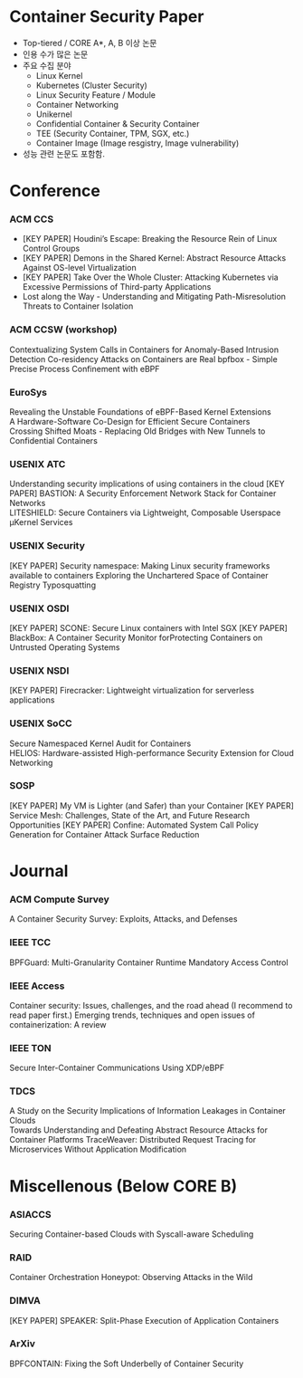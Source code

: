 # Container Security Paper
- Top-tiered / CORE A*, A, B 이상 논문 
- 인용 수가 많은 논문
- 주요 수집 분야
    - Linux Kernel
    - Kubernetes (Cluster Security)
    - Linux Security Feature / Module
    - Container Networking
    - Unikernel
    - Confidential Container & Security Container
    - TEE (Security Container, TPM, SGX, etc.)
    - Container Image (Image resgistry, Image vulnerability)
- 성능 관련 논문도 포함함.

# Conference

### ACM CCS
- [KEY PAPER] Houdini’s Escape: Breaking the Resource Rein of Linux Control Groups   
- [KEY PAPER] Demons in the Shared Kernel: Abstract Resource Attacks Against OS-level Virtualization   
- [KEY PAPER] Take Over the Whole Cluster: Attacking Kubernetes via Excessive Permissions of Third-party Applications
- Lost along the Way - Understanding and Mitigating Path-Misresolution Threats to Container Isolation

### ACM CCSW (workshop)
Contextualizing System Calls in Containers for Anomaly-Based Intrusion Detection
Co-residency Attacks on Containers are Real
bpfbox - Simple Precise Process Confinement with eBPF

### EuroSys
Revealing the Unstable Foundations of eBPF-Based Kernel Extensions   
A Hardware-Software Co-Design for Efficient Secure Containers   
Crossing Shifted Moats - Replacing Old Bridges with New Tunnels to Confidential Containers

### USENIX ATC
Understanding security implications of using containers in the cloud
[KEY PAPER] BASTION: A Security Enforcement Network Stack for Container Networks   
LITESHIELD: Secure Containers via Lightweight, Composable Userspace μKernel Services

### USENIX Security
[KEY PAPER] Security namespace: Making Linux security frameworks available to containers
Exploring the Unchartered Space of Container Registry Typosquatting   

### USENIX OSDI
[KEY PAPER] SCONE: Secure Linux containers with Intel SGX
[KEY PAPER] BlackBox: A Container Security Monitor forProtecting Containers on Untrusted Operating Systems

### USENIX NSDI
[KEY PAPER] Firecracker: Lightweight virtualization for serverless applications

### USENIX SoCC
Secure Namespaced Kernel Audit for Containers   
HELIOS: Hardware-assisted High-performance Security Extension for Cloud Networking

### SOSP
[KEY PAPER] My VM is Lighter (and Safer) than your Container
[KEY PAPER] Service Mesh: Challenges, State of the Art, and Future Research Opportunities
[KEY PAPER] Confine: Automated System Call Policy Generation for Container Attack Surface Reduction

# Journal

### ACM Compute Survey
A Container Security Survey: Exploits, Attacks, and Defenses

### IEEE TCC
BPFGuard: Multi-Granularity Container Runtime Mandatory Access Control

### IEEE Access 
Container security: Issues, challenges, and the road ahead (I recommend to read paper first.)
Emerging trends, techniques and open issues of containerization: A review

### IEEE TON
Secure Inter-Container Communications Using XDP/eBPF

### TDCS
A Study on the Security Implications of Information Leakages in Container Clouds   
Towards Understanding and Defeating Abstract Resource Attacks for Container Platforms
TraceWeaver: Distributed Request Tracing for Microservices Without Application Modification

# Miscellenous (Below CORE B)

### ASIACCS
Securing Container-based Clouds with Syscall-aware Scheduling

### RAID
Container Orchestration Honeypot: Observing Attacks in the Wild   

### DIMVA
[KEY PAPER] SPEAKER: Split-Phase Execution of Application Containers   

### ArXiv
BPFCONTAIN: Fixing the Soft Underbelly of Container Security
